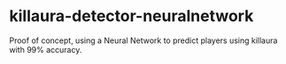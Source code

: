# killaura-detector-neuralnetwork
Proof of concept, using a Neural Network to predict players using killaura with 99% accuracy.
